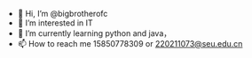 - 👋 Hi, I’m @bigbrotherofc
- 👀 I’m interested in IT
- 🌱 I’m currently learning python and java，
- 📫 How to reach me 15850778309 or 220211073@seu.edu.cn

<!---
bigbrotherofc/bigbrotherofc is a ✨ special ✨ repository because its `README.md` (this file) appears on your GitHub profile.
You can click the Preview link to take a look at your changes.
--->
